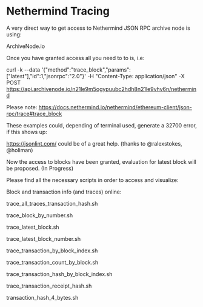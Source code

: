 # Nethermind Tracing

A very direct way to get access to Nethermind JSON RPC archive node is using: 

ArchiveNode.io

Once you have granted access all you need to to is, i.e:

curl -k --data '{"method":"trace_block","params":["latest"],"id":1,"jsonrpc":"2.0"}' -H "Content-Type: application/json" -X POST https://api.archivenode.io/n21le9m5ogypuubc2hdh8n21le9vhv6n/nethermind


Please note: https://docs.nethermind.io/nethermind/ethereum-client/json-rpc/trace#trace_block

These examples could, depending of terminal used, generate a 32700 error, if this shows up:

https://jsonlint.com/
could be of a great help. (thanks to @ralexstokes, @holiman)

Now the access to blocks have been granted, evaluation for latest block will be proposed. (In Progress)



Please find all the necessary scripts in order to access and visualize:

Block and transaction info (and traces) online:

trace_all_traces_transaction_hash.sh

trace_block_by_number.sh

trace_latest_block.sh

trace_latest_block_number.sh

trace_transaction_by_block_index.sh

trace_transaction_count_by_block.sh

trace_transaction_hash_by_block_index.sh

trace_transaction_receipt_hash.sh

transaction_hash_4_bytes.sh
